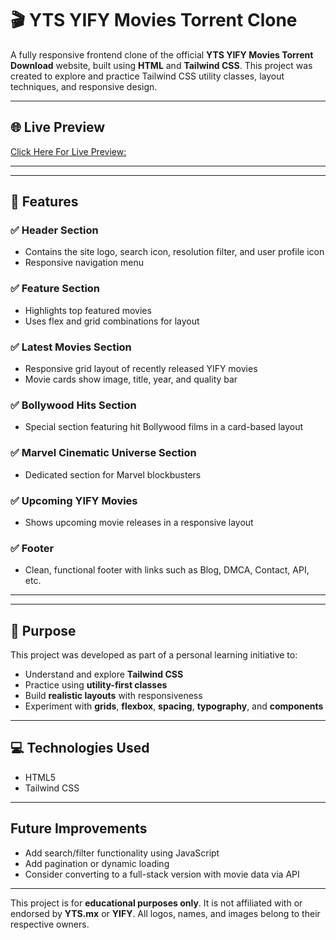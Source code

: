 # 🎬 YTS YIFY Movies Torrent Clone

A fully responsive frontend clone of the official **YTS YIFY Movies Torrent Download** website, built using **HTML** and **Tailwind CSS**. This project was created to explore and practice Tailwind CSS utility classes, layout techniques, and responsive design.

---

## 🌐 Live Preview

[Click Here For Live Preview:](https://yts-yifymovies.netlify.app/)

---


---

## 📌 Features

### ✅ Header Section
- Contains the site logo, search icon, resolution filter, and user profile icon
- Responsive navigation menu

### ✅ Feature Section
- Highlights top featured movies
- Uses flex and grid combinations for layout

### ✅ Latest Movies Section
- Responsive grid layout of recently released YIFY movies
- Movie cards show image, title, year, and quality bar

### ✅ Bollywood Hits Section
- Special section featuring hit Bollywood films in a card-based layout

### ✅ Marvel Cinematic Universe Section
- Dedicated section for Marvel blockbusters

### ✅ Upcoming YIFY Movies
- Shows upcoming movie releases in a responsive layout

### ✅ Footer
- Clean, functional footer with links such as Blog, DMCA, Contact, API, etc.

---



---

## 🎯 Purpose

This project was developed as part of a personal learning initiative to:

- Understand and explore **Tailwind CSS**
- Practice using **utility-first classes**
- Build **realistic layouts** with responsiveness
- Experiment with **grids**, **flexbox**, **spacing**, **typography**, and **components**

---

## 💻 Technologies Used

- HTML5
- Tailwind CSS 

---

##  Future Improvements

- Add search/filter functionality using JavaScript
- Add pagination or dynamic loading
- Consider converting to a full-stack version with movie data via API

---



This project is for **educational purposes only**. It is not affiliated with or endorsed by **YTS.mx** or **YIFY**. All logos, names, and images belong to their respective owners.



